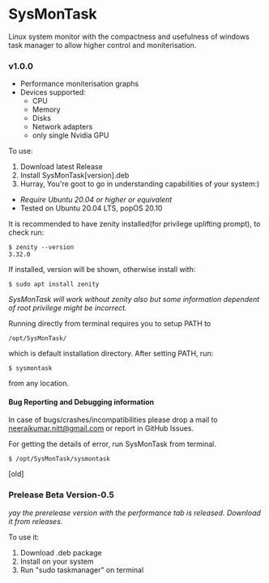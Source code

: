# SysMonTask
Linux system monitor with the compactness and usefulness of windows task manager to allow higher control and moniterisation.

### v1.0.0 
- Performance moniterisation graphs
- Devices supported:
  * CPU
  * Memory
  * Disks
  * Network adapters
  * only single Nvidia GPU

To use:
  1. Download latest Release
  2. Install SysMonTask[version].deb
  3. Hurray, You're goot to go in understanding capabilities of your system:)
 
- *Require Ubuntu 20.04 or higher or equivalent*
- Tested on Ubuntu 20.04 LTS, popOS 20.10 

It is recommended to have zenity installed(for privilege uplifting prompt), to check run:
```
$ zenity --version
3.32.0
```
If installed, version will be shown, otherwise install with:
```
$ sudo apt install zenity
```
*SysMonTask will work without zenity also but some information dependent of root privilege might be incorrect.*

Running directly from terminal requires you to setup PATH to 
```
/opt/SysMonTask/
```
which is default installation directory.
After setting PATH, run:
```
$ sysmontask
```
from any location.

#### Bug Reporting and Debugging information
In case of bugs/crashes/incompatibilities please drop a mail to
[neerajkumar.nitt@gmail.com](url) or report in GitHub Issues.

For getting the details of error, run SysMonTask from terminal.
```
$ /opt/SysMonTask/sysmontask
```


[old]
### Prelease Beta Version-0.5
*yay the prerelease version with the performance tab is released. Download it from releases.*

To use it:
  1. Download .deb package
  2. Install on your system
  3. Run "sudo taskmanager" on terminal

